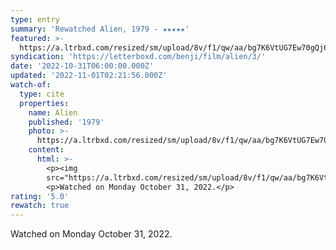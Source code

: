 ```yaml
---
type: entry
summary: 'Rewatched Alien, 1979 - ★★★★★'
featured: >-
  https://a.ltrbxd.com/resized/sm/upload/8v/f1/qw/aa/bg7K6VtUG7Ew70gQj6SSroD5d4R-0-600-0-900-crop.jpg?v=a932f9e98e
syndication: 'https://letterboxd.com/benji/film/alien/3/'
date: '2022-10-31T06:00:00.000Z'
updated: '2022-11-01T02:21:56.000Z'
watch-of:
  type: cite
  properties:
    name: Alien
    published: '1979'
    photo: >-
      https://a.ltrbxd.com/resized/sm/upload/8v/f1/qw/aa/bg7K6VtUG7Ew70gQj6SSroD5d4R-0-600-0-900-crop.jpg?v=a932f9e98e
    content:
      html: >-
        <p><img
        src="https://a.ltrbxd.com/resized/sm/upload/8v/f1/qw/aa/bg7K6VtUG7Ew70gQj6SSroD5d4R-0-600-0-900-crop.jpg?v=a932f9e98e"/></p>
        <p>Watched on Monday October 31, 2022.</p>
rating: '5.0'
rewatch: true
---
```

Watched on Monday October 31, 2022.
